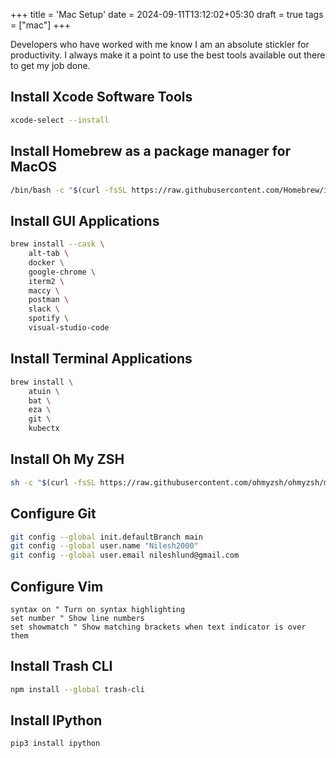 +++
title = 'Mac Setup'
date = 2024-09-11T13:12:02+05:30
draft = true
tags = ["mac"]
+++

Developers who have worked with me know I am an absolute stickler for productivity.
I always make it a point to use the best tools available out there to get my job done.

## Install Xcode Software Tools

```sh
xcode-select --install
```

## Install Homebrew as a package manager for MacOS

```sh
/bin/bash -c "$(curl -fsSL https://raw.githubusercontent.com/Homebrew/install/HEAD/install.sh)"
```

## Install GUI Applications

```sh
brew install --cask \
    alt-tab \
    docker \
    google-chrome \
    iterm2 \
    maccy \
    postman \
    slack \
    spotify \
    visual-studio-code
```

## Install Terminal Applications

```sh
brew install \
    atuin \
    bat \
    eza \
    git \
    kubectx
```

## Install Oh My ZSH

```sh
sh -c "$(curl -fsSL https://raw.githubusercontent.com/ohmyzsh/ohmyzsh/master/tools/install.sh)"
```

<!-- ## Setup Aliases

```sh

``` -->

## Configure Git

```sh
git config --global init.defaultBranch main
git config --global user.name "Nilesh2000"
git config --global user.email nileshlund@gmail.com
```

## Configure Vim

```vim
syntax on " Turn on syntax highlighting
set number " Show line numbers
set showmatch " Show matching brackets when text indicator is over them
```

## Install Trash CLI

```sh
npm install --global trash-cli
```

<!-- ## VSCode JSON Settings

```sh

``` -->

## Install IPython

```sh
pip3 install ipython
```
